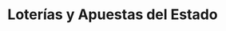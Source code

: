 ---
title: "Loterías y Apuestas del Estado"
url: /madrid/loterias-y-apuestas-del-estado-calle-mayor/
shop: Lotterie
---